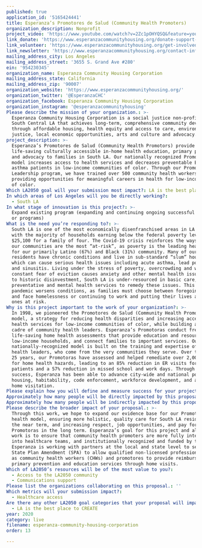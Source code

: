 ```yaml
---
published: true
application_id: '5165424441'
title: Esperanza’s Promotores de Salud (Community Health Promoters)
organization_description: Nonprofit
project_video: 'https://www.youtube.com/watch?v=2Zc1pOHYQSQ&feature=youtu.be'
link_donate: 'https://www.esperanzacommunityhousing.org/donate-support-us/'
link_volunteer: 'https://www.esperanzacommunityhousing.org/get-involved/volunteer-positions/'
link_newsletter: 'https://www.esperanzacommunityhousing.org/contact-info-2/'
mailing_address_city: Los Angeles
mailing_address_street: '3655 S. Grand Ave #280'
ein: '954230345'
organization_name: Esperanza Community Housing Corporation
mailing_address_state: California
mailing_address_zip: '90007'
organization_website: 'https://www.esperanzacommunityhousing.org/'
organization_twitter: '@EsperanzaCHC'
organization_facebook: Esperanza Community Housing Corporation
organization_instagram: '@esperanzacommunityhousing'
Please describe the mission of your organization.: >-
  Esperanza Community Housing Corporation is a social justice non-profit in
  South Central LA that achieves long-term, comprehensive community development
  through affordable housing, health equity and access to care, environmental
  justice, local economic opportunities, arts and culture and advocacy.
project_description: >-
  Esperanza’s Promotores de Salud (Community Health Promotors) provide
  life-saving culturally accessible in-home health education, primary prevention
  and advocacy to families in South LA. Our nationally recognized Promotora-led
  model increases access to health services and decreases preventable ER use for
  asthma patients in low-income communities of color. Through our Promotoras
  Leadership program, we have trained over 500 community health workers, and are
  providing opportunities for meaningful careers in health for low-income women
  of color. 
Which LA2050 goal will your submission most impact?: LA is the best place to LIVE
In which areas of Los Angeles will you be directly working?:
  - South LA
In what stage of innovation is this project?: >-
  Expand existing program (expanding and continuing ongoing successful projects
  or programs)
What is the need you’re responding to?: >-
  South LA is one of the most economically disenfranchised areas in LA County,
  with the majority of households earning below the federal poverty level of
  $25,100 for a family of four. The Covid-19 crisis reinforces the ways in which
  our communities are the most “at-risk”, as poverty is the leading health risk
  for our primarily Latino (67%) and Black (31%) community. Many of our
  residents have chronic conditions and live in sub-standard “slum” housing,
  which can cause serious health issues including acute asthma, lead poisoning
  and sinusitis. Living under the stress of poverty, overcrowding and with the
  constant fear of eviction causes anxiety and other mental health issues. Due
  to historic disinvestment, South LA is under-resourced in basic care,
  preventative and mental health services to remedy these issues. This global
  pandemic worsens conditions, as families must choose between foregoing work
  and face homelessness or continuing to work and putting their lives and loved
  ones at risk.
Why is this project important to the work of your organization?: >-
  In 1998, we pioneered the Promotores de Salud (Community Health Promoters)
  model, a strategy for reducing health disparities and increasing access to
  health services for low-income communities of color, while building a powerful
  cadre of community health leaders. Esperanza’s Promotoras conduct free
  life-saving home health assessments that provide education and resources to
  low-income households, and connect families to important services. Our
  nationally-recognized model is built on the training and expertise of our
  health leaders, who come from the very communities they serve. Over the past
  25 years, our Promotoras have assessed and helped remediate over 2,000 units
  for home health hazards, leading to an 85% reduction in ER visits for asthma
  patients and a 57% reduction in missed school and work days. Through our
  success, Esperanza has been able to advance city-wide and national policies on
  housing, habitability, code enforcement, workforce development, and asthma
  home visitation.
Please explain how you will define and measure success for your project.: "In 25 years, our nationally recognized Promotores de Salud Leadership Training Program has trained and cultivated 533 Promotoras, with 4 primary goals: 1) improve community health through primary prevention measures; 2) increase access to health services; 3) empower community leaders to shape health systems and services to fit the needs of medically underserved communities; and 4) support career wage employment in health for previously low-income residents.\_This year, 25 community participants will undergo a comprehensive training of over 250 hours on over 50 health and well-being topics, followed by an additional 250 hours of on-the-job learning through internships and/or employment at local health and social service agencies. \n\nOur Promotora-staffed health programs will serve 350 families and over the next year we will: 1) reduce the number of patients returning to the ER for acute asthma care by 65%; 2) decrease number of missed school and work days by 50%; 3) establish prescription adherence and asthma self-management practices to better control and prevent asthma episodes; 4) establish medical home use for primary and continuous healthcare services for our patients at local health centers; 5) refer our clients to other vital services, including mental health and tenant rights clinics. We measure the success of our Promotores work by analyzing the data derived from our in-home health surveys and follow up assessments as well as through periodic community health surveys."
Approximately how many people will be directly impacted by this proposal?: '375'
Approximately how many people will be indirectly impacted by this proposal?: '2250'
Please describe the broader impact of your proposal.: >-
  Through this work, we hope to expand our evidence base for our Promotora home
  health model, ensuring more holistic, quality care for South LA residents in
  the near term, and increasing respect, job opportunities, and pay for
  Promotoras in the long term. Esperanza’s goal for this project and all of our
  work is to ensure that community health promoters are more fully integrated
  into healthcare teams, and institutionally recognized and funded by the state.
  Esperanza is working with partners at the local and state level to secure a
  State Plan Amendment (SPA) to allow qualified non-licensed professionals such
  as community health workers (CHWs) and promotores to provide reimbursable
  primary prevention and education services through home visits.
Which of LA2050’s resources will be of the most value to you?:
  - Access to the LA2050 community
  - Communications support
Please list the organizations collaborating on this proposal.: ''
Which metrics will your submission impact?:
  - Healthcare access
Are there any other LA2050 goal categories that your proposal will impact?:
  - LA is the best place to CREATE
year: 2020
category: live
filename: esperanza-community-housing-corporation
order: 13

---
```

